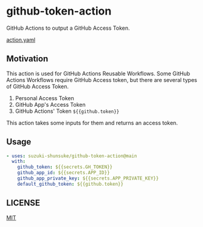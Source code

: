 # github-token-action

GitHub Actions to output a GitHub Access Token.

[action.yaml](action.yaml)

## Motivation

This action is used for GitHub Actions Reusable Workflows.
Some GitHub Actions Workflows require GitHub Access token, but there are several types of GitHub Access Token.

1. Personal Access Token
1. GitHub App's Access Token
1. GitHub Actions' Token `${{github.token}}`

This action takes some inputs for them and returns an access token.

## Usage

```yaml
- uses: suzuki-shunsuke/github-token-action@main
  with:
    github_token: ${{secrets.GH_TOKEN}}
    github_app_id: ${{secrets.APP_ID}}
    github_app_private_key: ${{secrets.APP_PRIVATE_KEY}}
    default_github_token: ${{github.token}}
```

## LICENSE

[MIT](LICENSE)
